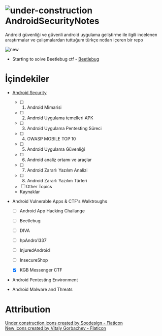 

# ![under-construction](https://user-images.githubusercontent.com/48025290/175822947-7ced5c1e-3170-4c12-bd81-634dcedc02b1.png) AndroidSecurityNotes 

Android güvenliği ve güvenli android uygulama geliştirme ile ilgili incelenen araştırmalar ve çalışmalardan tuttuğum türkçe notları içeren bir repo


 ![new](https://user-images.githubusercontent.com/48025290/175822659-4a83d20b-8a41-4064-bf6e-7873b50b5e47.png) 
 

- Starting to solve Beetlebug ctf - [Beetlebug](https://github.com/arzuozkan/AndroidSecurityNotes/blob/main/Android%20Vulnerable%20Apps%20%26%20CTFs/BeetleBug.md)


# İçindekiler
- [Android Security](Android%20Security.md)
	- [ ]  1. Android Mimarisi
	- [ ]  2. Android Uygulama temelleri APK
	- [ ]  3. Android Uygulama Pentesting Süreci
	- [ ]  4. OWASP MOBILE TOP 10
	- [ ]  5. Android Uygulama Güvenliği
	- [ ]  6. Android analiz ortamı ve araçlar
	- [ ]  7. Android Zararlı Yazılım Analizi
	- [ ]  8. Android Zararlı Yazılım Türleri 
	- [ ]  Other Topics
	- Kaynaklar


- Android Vulnerable Apps & CTF's Walktroughs
	- [ ]  Android App Hacking Challange
	- [ ]  Beetlebug
	- [ ]  DIVA
	- [ ]  hpAndro1337
	- [ ]  InjuredAndroid
	- [ ]  InsecureShop
	- [x]  KGB Messenger CTF


- Android Pentesting Environment


- Android Malware and Threats

# Attribution
<a href="https://www.flaticon.com/free-icons/under-construction" title="under construction icons">Under construction icons created by Soodesign - Flaticon</a> <br/>
<a href="https://www.flaticon.com/free-icons/new" title="new icons">New icons created by Vitaly Gorbachev - Flaticon</a>

